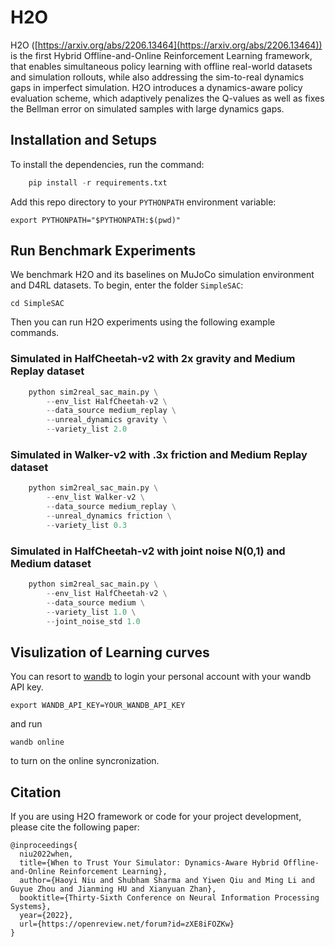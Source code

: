 # H2O
H2O ([https://arxiv.org/abs/2206.13464](https://arxiv.org/abs/2206.13464)) is the first Hybrid Offline-and-Online Reinforcement Learning framework, that enables simultaneous policy learning with offline real-world datasets and simulation rollouts, while also addressing the sim-to-real dynamics gaps in imperfect simulation. H2O introduces a dynamics-aware policy evaluation scheme, which adaptively penalizes the Q-values as well as fixes the Bellman error on simulated samples with large dynamics gaps. 

## Installation and Setups
To install the dependencies, run the command:
```python
    pip install -r requirements.txt
```
Add this repo directory to your `PYTHONPATH` environment variable:
```
export PYTHONPATH="$PYTHONPATH:$(pwd)"
```

## Run Benchmark Experiments
We benchmark H2O and its baselines on MuJoCo simulation environment and D4RL datasets. To begin, enter the folder `SimpleSAC`:
```
cd SimpleSAC
```
Then you can run H2O experiments using the following example commands.
### Simulated in HalfCheetah-v2 with 2x gravity and Medium Replay dataset
```python
    python sim2real_sac_main.py \
        --env_list HalfCheetah-v2 \
        --data_source medium_replay \
        --unreal_dynamics gravity \
        --variety_list 2.0 
```
### Simulated in Walker-v2 with .3x friction and Medium Replay dataset
```python
    python sim2real_sac_main.py \
        --env_list Walker-v2 \
        --data_source medium_replay \
        --unreal_dynamics friction \
        --variety_list 0.3 
```
### Simulated in HalfCheetah-v2 with joint noise N(0,1) and Medium dataset
```python
    python sim2real_sac_main.py \
        --env_list HalfCheetah-v2 \
        --data_source medium \
        --variety_list 1.0 \
        --joint_noise_std 1.0 
```

## Visulization of Learning curves
You can resort to [wandb](https://wandb.ai/site) to login your personal account with your wandb API key.
```
export WANDB_API_KEY=YOUR_WANDB_API_KEY
```
and run 
```
wandb online
```
to turn on the online syncronization.


## Citation
If you are using H2O framework or code for your project development, please cite the following paper:
```
@inproceedings{
  niu2022when,
  title={When to Trust Your Simulator: Dynamics-Aware Hybrid Offline-and-Online Reinforcement Learning},
  author={Haoyi Niu and Shubham Sharma and Yiwen Qiu and Ming Li and Guyue Zhou and Jianming HU and Xianyuan Zhan},
  booktitle={Thirty-Sixth Conference on Neural Information Processing Systems},
  year={2022},
  url={https://openreview.net/forum?id=zXE8iFOZKw}
}
```
